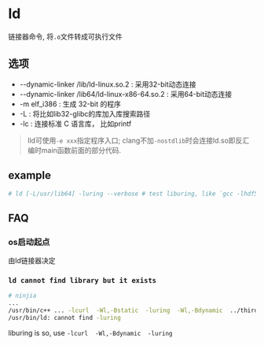 # ld
链接器命令, 将`.o`文件转成可执行文件

## 选项
- --dynamic-linker /lib/ld-linux.so.2 : 采用32-bit动态连接
- --dynamic-linker /lib64/ld-linux-x86-64.so.2 : 采用64-bit动态连接
- -m elf_i386 : 生成 32-bit 的程序
- -L : 将比如lib32-glibc的库加入库搜索路径
- -lc : 连接标准 C 语言库， 比如printf

> lld可使用`-e xxx`指定程序入口; clang不加`-nostdlib`时会连接ld.so即反汇编时main函数前面的部分代码.

## example
```bash
# ld [-L/usr/lib64] -luring --verbose # test liburing, like `gcc -lhdf5 --verbose`
```

## FAQ
### os启动起点
由ld链接器决定

### `ld cannot find library but it exists`
```bash
# ninjia
...
/usr/bin/c++ ... -lcurl  -Wl,-Bstatic  -luring  -Wl,-Bdynamic  ../thirdParty/isa-l_crypto/.libs/libisal_crypto.a  bin/libhashtable.a  -lm  -lrt  -ldl  -lrdmacm  -libverbs  -lpthread ...
/usr/bin/ld: cannot find -luring
```

liburing is so, use `-lcurl  -Wl,-Bdynamic  -luring`